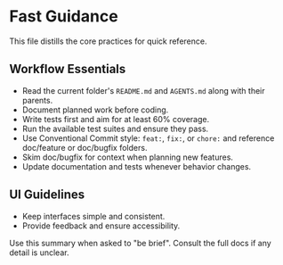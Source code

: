# Fast Guidance

This file distills the core practices for quick reference.

## Workflow Essentials
- Read the current folder's `README.md` and `AGENTS.md` along with their parents.
- Document planned work before coding.
- Write tests first and aim for at least 60% coverage.
- Run the available test suites and ensure they pass.
- Use Conventional Commit style: `feat:`, `fix:`, or `chore:` and reference doc/feature or doc/bugfix folders.
- Skim doc/bugfix for context when planning new features.
- Update documentation and tests whenever behavior changes.

## UI Guidelines
- Keep interfaces simple and consistent.
- Provide feedback and ensure accessibility.

Use this summary when asked to "be brief". Consult the full docs if any detail is unclear.
